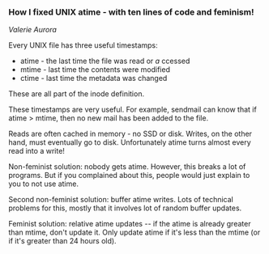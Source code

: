 ### How I fixed UNIX atime - with ten lines of code and feminism!

_Valerie Aurora_

Every UNIX file has three useful timestamps:
* atime - the last time the file was read or _a_ ccessed
* mtime - last time the contents were modified
* ctime - last time the metadata was changed

These are all part of the inode definition.

These timestamps are very useful. For example, sendmail can know that if atime > mtime, then no new mail has been added to the file.

Reads are often cached in memory - no SSD or disk. Writes, on the other hand, must eventually go to disk. Unfortunately atime turns almost every read into a write!

Non-feminist solution: nobody gets atime. However, this breaks a lot of programs. But if you complained about this, people would just explain to you to not use atime.

Second non-feminist solution: buffer atime writes. Lots of technical problems for this, mostly that it involves lot of random buffer updates.

Feminist solution: relative atime updates -- if the atime is already greater than mtime, don't update it. Only update atime if it's less than the mtime (or if it's greater than 24 hours old).

